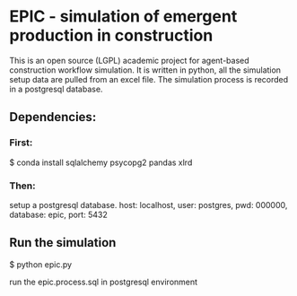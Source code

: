 # EPIC - simulation of emergent production in construction
This is an open source (LGPL) academic project for agent-based construction workflow simulation.
It is written in python, all the simulation setup data are pulled from an excel file.
The simulation process is recorded in a postgresql database.

## Dependencies:

### First:
$ conda install sqlalchemy psycopg2 pandas xlrd

### Then:
setup a postgresql database. host: localhost, user: postgres, pwd: 000000, database: epic, port: 5432

## Run the simulation
$ python epic.py

run the epic.process.sql in postgresql environment
